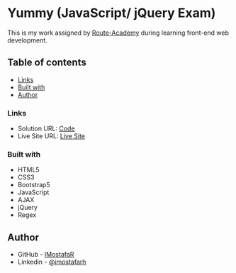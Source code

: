 # Yummy (JavaScript/ jQuery Exam)

This is my work assigned by [Route-Academy](https://www.linkedin.com/company/routeacademy/mycompany/) during learning front-end web development.

## Table of contents

- [Links](#links)
- [Built with](#built-with)
- [Author](#author)

### Links

- Solution URL: [Code](https://github.com/IMostafaR/Yummy)
- Live Site URL: [Live Site](https://imostafar.github.io/Yummy/)

### Built with

- HTML5
- CSS3
- Bootstrap5
- JavaScript
- AJAX
- jQuery
- Regex

## Author

- GitHub - [IMostafaR](https://github.com/IMostafaR)
- Linkedin - [@imostafarh](https://www.linkedin.com/in/imostafarh/)
